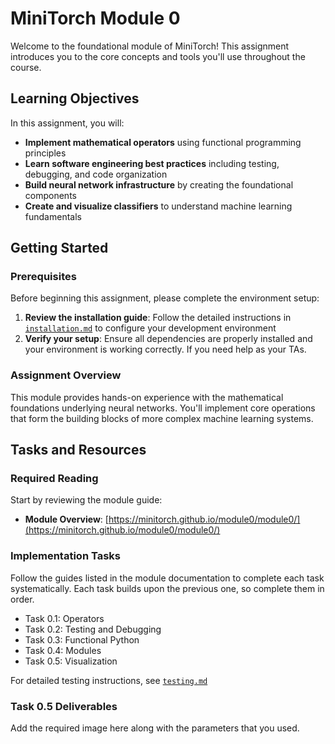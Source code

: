 # MiniTorch Module 0

Welcome to the foundational module of MiniTorch! This assignment introduces you to the core concepts and tools you'll use throughout the course.

## Learning Objectives

In this assignment, you will:

- **Implement mathematical operators** using functional programming principles
- **Learn software engineering best practices** including testing, debugging, and code organization
- **Build neural network infrastructure** by creating the foundational components
- **Create and visualize classifiers** to understand machine learning fundamentals

## Getting Started

### Prerequisites

Before beginning this assignment, please complete the environment setup:

1. **Review the installation guide**: Follow the detailed instructions in [`installation.md`](installation.md) to configure your development environment
2. **Verify your setup**: Ensure all dependencies are properly installed and your environment is working correctly. If you need help as your TAs. 

### Assignment Overview

This module provides hands-on experience with the mathematical foundations underlying neural networks. You'll implement core operations that form the building blocks of more complex machine learning systems.

## Tasks and Resources

### Required Reading

Start by reviewing the module guide:
- **Module Overview**: [https://minitorch.github.io/module0/module0/](https://minitorch.github.io/module0/module0/)

### Implementation Tasks

Follow the guides listed in the module documentation to complete each task systematically. Each task builds upon the previous one, so complete them in order.

* Task 0.1: Operators
* Task 0.2: Testing and Debugging
* Task 0.3: Functional Python
* Task 0.4: Modules
* Task 0.5: Visualization

For detailed testing instructions, see [`testing.md`](testing.md)

### Task 0.5 Deliverables
Add the required image here along with the parameters that you used.